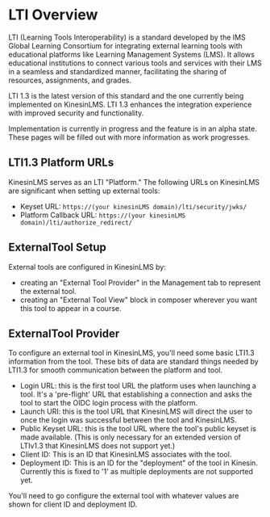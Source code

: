 # LTI Overview

LTI (Learning Tools Interoperability) is a standard developed by the IMS Global Learning Consortium for integrating external learning tools with educational platforms like Learning Management Systems (LMS). It allows educational institutions to connect various tools and services with their LMS in a seamless and standardized manner, facilitating the sharing of resources, assignments, and grades.

LTI 1.3 is the latest version of this standard and the one currently being implemented on KinesinLMS. LTI 1.3 enhances the integration experience with improved security and functionality.

Implementation is currently in progress and the feature is in an alpha state. These pages will be filled out with more information as work progresses.

## LTI1.3 Platform URLs

KinesinLMS serves as an LTI "Platform." The following URLs on KinesinLMS are significant when setting up external tools:

- Keyset URL: `https://(your kinesinLMS domain)/lti/security/jwks/`
- Platform Callback URL: `https://(your kinesinLMS domain)/lti/authorize_redirect/`

## ExternalTool Setup  

External tools are configured in KinesinLMS by:

- creating an "External Tool Provider" in the Management tab to represent the external tool.
- creating an "External Tool View" block in composer wherever you want this tool to appear in a course.

## ExternalTool Provider

To configure an external tool in KinesinLMS, you'll need some basic LTI1.3 information from the tool. These
bits of data are standard things needed by LTI1.3 for smooth communication between the platform and tool.

- Login URL: this is the first tool URL the platform uses when launching a tool. It's a 'pre-flight' URL that establishing a connection and asks the tool to start the OIDC login process with the platform.
- Launch URI: this is the tool URL that KinesinLMS will direct the user to once the login was successful between the tool and KinesinLMS.
- Public Keyset URL: this is the tool URL where the tool's public keyset is made available. (This is only necessary for an extended version of LTIv1.3 that KinesinLMS does not support yet.)
- Client ID: This is an ID that KinesinLMS associates with the tool.
- Deployment ID: This is an ID for the "deployment" of the tool in Kinesin. Currently this is fixed to '1' as multiple deployments are not supported yet.

You'll need to go configure the external tool with whatever values are shown for client ID and deployment ID.
